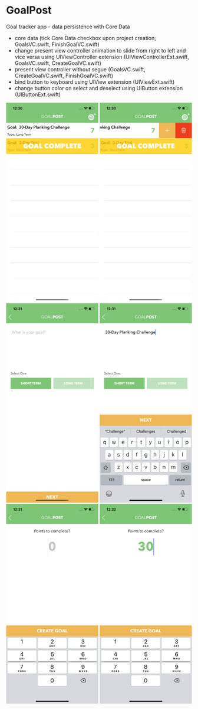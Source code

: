 # GoalPost
Goal tracker app - data persistence with Core Data

- core data (tick Core Data checkbox upon project creation; GoalsVC.swift, FinishGoalVC.swift)
- change present view controller animation to slide from right to left and vice versa using UIViewController extension (UIViewControllerExt.swift, GoalsVC.swift, CreateGoalVC.swift)
- present view controller without segue (GoalsVC.swift, CreateGoalVC.swift, FinishGoalVC.swift)
- bind button to keyboard using UIView extension (UIViewExt.swift)
- change button color on select and deselect using UIButton extension (UIButtonExt.swift)

<img src="Screens/Home.png" width="250"> <img src="Screens/Add Delete Goal.png" width="250">
<img src="Screens/Add Goal.png" width="250"> <img src="Screens/Add Goal - Filled.png" width="250">
<img src="Screens/Goal Points.png" width="250"> <img src="Screens/Goal Points - Filled.png" width="250">
